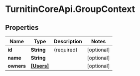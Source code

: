 # TurnitinCoreApi.GroupContext

## Properties

Name | Type | Description | Notes
------------ | ------------- | ------------- | -------------
**id** | **String** | (required)  | [optional] 
**name** | **String** |  | [optional] 
**owners** | [**[Users]**](Users.md) |  | [optional] 


